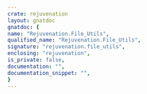 ```yaml
---
crate: rejuvenation
layout: gnatdoc
gnatdoc: {
name: "Rejuvenation.File_Utils",
qualified_name: "Rejuvenation.File_Utils",
signature: "rejuvenation.file_utils",
enclosing: "rejuvenation",
is_private: false,
documentation: "",
documentation_snippet: "",
}
---
```

